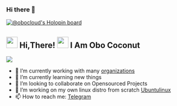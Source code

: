 ### Hi there 👋
[![@obocloud's Holopin board](https://holopin.io/api/user/board?user=obocloud)](https://holopin.io/@obocloud)

<h2> <img src="https://user-images.githubusercontent.com/65858180/137293079-2440dbff-e887-4b1d-802c-49d49dcfd664.gif" width="30" /> Hi,There! <img src="https://user-images.githubusercontent.com/65858180/137293369-94c631b6-8a17-4256-927a-070da186734c.gif" width="30" /> I Am Obo Coconut</h2>

<img src="https://user-images.githubusercontent.com/65858180/137301567-37e84890-e360-4f86-9dcc-127ff7f4f85b.gif" >


- 🔭 I’m currently working with many [organizations](https://github.com/obocloud)
- 🌱 I’m currently learning new things
- 👯 I’m looking to collaborate on Opensourced Projects
- 🤔 I’m working on my own linux distro from scratch [Ubuntulinux](https://github.com/ubuntu)
- 📫 How to reach me: [Telegram](https://t.me/obocloud)